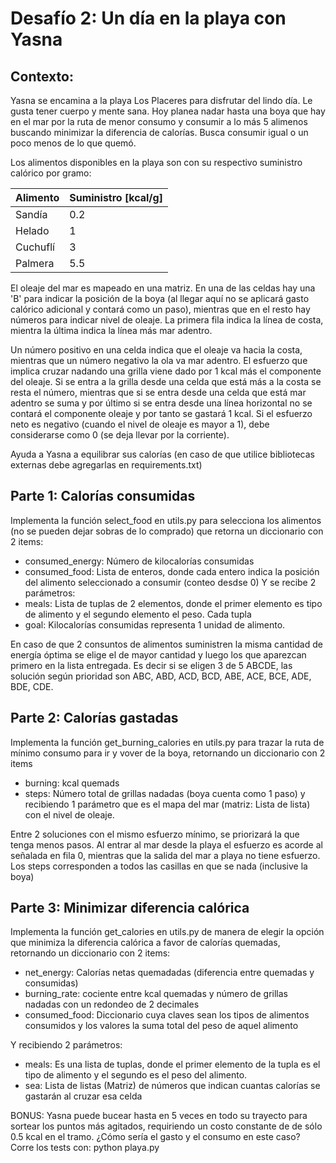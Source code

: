 Desafío 2: Un día en la playa con Yasna
=======================================
## Contexto:
Yasna se encamina a la playa Los Placeres para disfrutar del lindo día. Le gusta tener cuerpo y mente sana. Hoy planea nadar hasta una boya que hay en el mar por la ruta de menor consumo y consumir a lo más 5 alimenos buscando minimizar la diferencia de calorías. Busca consumir igual o un poco menos de lo que quemó.

Los alimentos disponibles en la playa son con su respectivo suministro calórico por gramo:

|Alimento|Suministro [kcal/g]|
|-|-|
|Sandía|0.2|
|Helado|1|
|Cuchuflí|3|
|Palmera|5.5|

El oleaje del mar es mapeado en una matriz. En una de las celdas hay una 'B' para indicar la posición de la boya (al llegar aquí no se aplicará gasto calórico adicional y contará como un paso), mientras que en el resto hay números para indicar nivel de oleaje. La primera fila indica la línea de costa, mientra la última indica la línea más mar adentro.

Un número positivo en una celda indica que el oleaje va hacia la costa, mientras que un número negativo la ola va mar adentro. El esfuerzo que implica cruzar nadando una grilla viene dado por 1 kcal más el componente del oleaje. Si se entra a la grilla desde una celda que está más a la costa se resta el número, mientras que si se entra desde una celda que está mar adentro se suma y por último si se entra desde una línea horizontal no se contará el componente oleaje y por tanto se gastará 1 kcal. Si el esfuerzo neto es negativo (cuando el nivel de oleaje es mayor a 1), debe considerarse como 0 (se deja llevar por la corriente).

Ayuda a Yasna a equilibrar sus calorías (en caso de que utilice bibliotecas externas debe agregarlas en requirements.txt)

## Parte 1: Calorías consumidas
Implementa la función select_food en utils.py para selecciona los alimentos (no se pueden dejar sobras de lo comprado) que retorna un diccionario con 2 items:
* consumed_energy: Número de kilocalorías consumidas
* consumed_food: Lista de enteros, donde cada entero indica la posición del alimento seleccionado a consumir (conteo desdse 0)
Y se recibe 2 parámetros:
* meals: Lista de tuplas de 2 elementos, donde el primer elemento es tipo de alimento y el segundo elemento el peso. Cada tupla 
* goal: Kilocalorías consumidas
representa 1 unidad de alimento.

En caso de que 2 consuntos de alimentos suministren la misma cantidad de energía óptima se elige el de mayor cantidad y luego los que aparezcan primero en la lista entregada. Es decir si se eligen 3 de 5 ABCDE, las solución según prioridad son ABC, ABD, ACD, BCD, ABE, ACE, BCE, ADE, BDE, CDE.

## Parte 2: Calorías gastadas
Implementa la función get_burning_calories en utils.py para trazar la ruta de mínimo consumo para ir y vover de la boya, retornando un diccionario con 2 items

* burning: kcal quemads
* steps: Número total de grillas nadadas (boya cuenta como 1 paso)
y recibiendo 1 parámetro que es el mapa del mar (matriz: Lista de lista) con el nivel de oleaje.

Entre 2 soluciones con el mismo esfuerzo mínimo, se priorizará la que tenga menos pasos. Al entrar al mar desde la playa el esfuerzo es acorde al señalada en fila 0, mientras que la salida del mar a playa no tiene esfuerzo. Los steps corresponden a todos las casillas en que se nada (inclusive la boya)
## Parte 3: Minimizar diferencia calórica
Implementa la función get_calories en utils.py de manera de elegir la opción que minimiza la diferencia calórica a favor de calorías quemadas,  retornando un diccionario con 2 items:
* net_energy: Calorías netas quemadadas (diferencia entre quemadas y consumidas)
* burning_rate: cociente entre kcal quemadas y número de grillas nadadas con un redondeo de 2 decimales
* consumed_food: Diccionario cuya claves sean los tipos de alimentos consumidos y los valores la suma total del peso de aquel alimento

Y recibiendo 2 parámetros:
* meals: Es una lista de tuplas, donde el primer elemento de la tupla es el tipo de alimento y el segundo es el peso del alimento.
* sea: Lista de listas (Matriz) de números que indican cuantas calorías se gastarán al cruzar esa celda

BONUS: Yasna puede bucear hasta en 5 veces en todo su trayecto para sortear los puntos más agitados, requiriendo un costo constante de de sólo 0.5 kcal en el tramo. ¿Cómo sería el gasto y el consumo en este caso? 
Corre los tests con:
python playa.py
